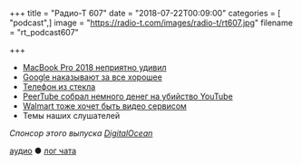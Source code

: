 +++
title = "Радио-Т 607"
date = "2018-07-22T00:09:00"
categories = [ "podcast",]
image = "https://radio-t.com/images/radio-t/rt607.jpg"
filename = "rt_podcast607"

+++

- [MacBook Pro 2018 неприятно удивил](https://www.inverse.com/article/47169-macbook-pro-2018-throttling-complaints-reddit)
- [Google наказывают за все хорошее](http://europa.eu/rapid/press-release_IP-18-4581_en.htm)
- [Телефон из стекла](https://mashable.com/2018/07/18/corning-gorilla-glass-6-textured-glass/)
- [PeerTube собрал немного денег на убийство YouTube](https://quariety.com/2018/07/20/peertube-the-decentralized-youtube-succeeds-in-crowdfunding/)
- [Walmart тоже хочет быть видео сервисом](https://thenextweb.com/insider/2018/07/18/walmart-is-reportedly-building-a-video-streaming-service-to-take-on-netflix/)
- Темы наших слушателей

*Спонсор этого выпуска [DigitalOcean](https://www.digitalocean.com)*


[аудио](http://cdn.radio-t.com/rt_podcast607.mp3) ● [лог чата](http://chat.radio-t.com/logs/radio-t-607.html)
<audio src="http://cdn.radio-t.com/rt_podcast607.mp3" preload="none"></audio>